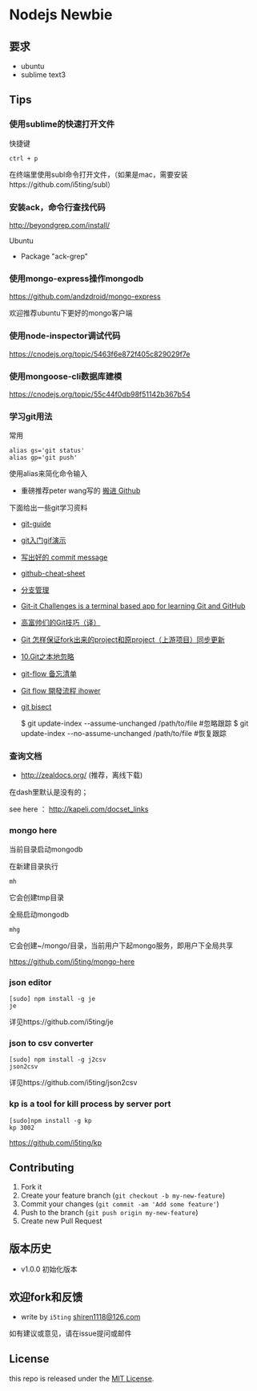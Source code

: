 # Nodejs Newbie

## 要求

- ubuntu
- sublime text3

## Tips

### 使用sublime的快速打开文件

快捷键

    ctrl + p

在终端里使用subl命令打开文件，（如果是mac，需要安装https://github.com/i5ting/subl）

### 安装ack，命令行查找代码

http://beyondgrep.com/install/


Ubuntu
    
- Package "ack-grep"

### 使用mongo-express操作mongodb

https://github.com/andzdroid/mongo-express

欢迎推荐ubuntu下更好的mongo客户端

### 使用node-inspector调试代码

https://cnodejs.org/topic/5463f6e872f405c829029f7e

### 使用mongoose-cli数据库建模

https://cnodejs.org/topic/55c44f0db98f51142b367b54

### 学习git用法

常用

	alias gs='git status'
	alias gp='git push'

使用alias来简化命令输入


- 重磅推荐peter wang写的 [搬进 Github](http://gitbeijing.com/)

下面给出一些git学习资料

- [git-guide](http://www.bootcss.com/p/git-guide/)
- [git入门gif演示](https://git.oschina.net/wzw/git-quick-start)
- [写出好的 commit message](http://ruby-china.org/topics/15737)
- [github-cheat-sheet](https://github.com/tiimgreen/github-cheat-sheet/blob/master/README.zh-cn.md)
- [分支管理](http://www.juvenxu.com/2010/11/28/a-successful-git-branching-model/)
- [Git-it Challenges is a terminal based app for learning Git and GitHub](http://jlord.github.io/git-it/)
- [高富帅们的Git技巧（译）](http://blog.csdn.net/zmlcool/article/details/8682382)
- [Git 怎样保证fork出来的project和原project（上游项目）同步更新](http://www.tuicool.com/articles/Mnmmqyi)
- [10.Git之本地忽略](http://blog.csdn.net/kangear/article/details/13169395)
- [git-flow 备忘清单](http://danielkummer.github.io/git-flow-cheatsheet/index.zh_CN.html)
- [Git flow 開發流程 ihower](http://ihower.tw/blog/archives/5140)
- [git bisect](http://www.oschina.net/translate/letting-git-bisect-help-you)

	$ git update-index --assume-unchanged /path/to/file       #忽略跟踪
	$ git update-index --no-assume-unchanged /path/to/file  #恢复跟踪
  
### 查询文档

- http://zealdocs.org/ (推荐，离线下载)

在dash里默认是没有的；

see here ： http://kapeli.com/docset_links

### mongo here 

当前目录启动mongodb

在新建目录执行

    mh
    
它会创建tmp目录

全局启动mongodb

    mhg
    
它会创建~/mongo/目录，当前用户下起mongo服务，即用户下全局共享

https://github.com/i5ting/mongo-here

### json editor 

    [sudo] npm install -g je
    je

详见https://github.com/i5ting/je

### json to csv converter

    [sudo] npm install -g j2csv
    json2csv
    
详见https://github.com/i5ting/json2csv


### kp is a tool for kill process by server port

    [sudo]npm install -g kp
    kp 3002

https://github.com/i5ting/kp



## Contributing

1. Fork it
2. Create your feature branch (`git checkout -b my-new-feature`)
3. Commit your changes (`git commit -am 'Add some feature'`)
4. Push to the branch (`git push origin my-new-feature`)
5. Create new Pull Request


## 版本历史

- v1.0.0 初始化版本

## 欢迎fork和反馈

- write by `i5ting` shiren1118@126.com

如有建议或意见，请在issue提问或邮件

## License

this repo is released under the [MIT
License](http://www.opensource.org/licenses/MIT).
